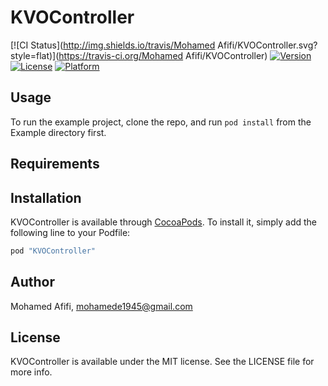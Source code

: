 # KVOController

[![CI Status](http://img.shields.io/travis/Mohamed Afifi/KVOController.svg?style=flat)](https://travis-ci.org/Mohamed Afifi/KVOController)
[![Version](https://img.shields.io/cocoapods/v/KVOController.svg?style=flat)](http://cocoapods.org/pods/KVOController)
[![License](https://img.shields.io/cocoapods/l/KVOController.svg?style=flat)](http://cocoapods.org/pods/KVOController)
[![Platform](https://img.shields.io/cocoapods/p/KVOController.svg?style=flat)](http://cocoapods.org/pods/KVOController)

## Usage

To run the example project, clone the repo, and run `pod install` from the Example directory first.

## Requirements

## Installation

KVOController is available through [CocoaPods](http://cocoapods.org). To install
it, simply add the following line to your Podfile:

```ruby
pod "KVOController"
```

## Author

Mohamed Afifi, mohamede1945@gmail.com

## License

KVOController is available under the MIT license. See the LICENSE file for more info.
